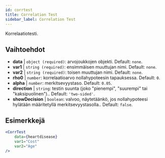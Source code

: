 ```yaml
---
id: corrtest
title: Correlation Test
sidebar_label: Correlation Test
---
```


Korrelaatiotesti.

## Vaihtoehdot

* __data__ | `object (required)`: arvojoukkojen objekti. Default: `none`.
* __var1__ | `string (required)`: ensimmäisen muuttujan nimi. Default: `none`.
* __var2__ | `string (required)`: toisen muuttujan nimi. Default: `none`.
* __rho0__ | `number`: korrelaatioarvo nollahypoteesin tapauksessa. Default: `0`.
* __alpha__ | `number`: merkitsevyystaso. Default: `0.05`.
* __direction__ | `string`: testin suunta (joko "pienempi", "suurempi" tai "kaksipuolinen").. Default: `'two-sided'`.
* __showDecision__ | `boolean`: valvoo, näytetäänkö, jos nollahypoteesi hylätään määritetyllä merkitsevyystasolla.. Default: `false`.


## Esimerkkejä

```jsx live
<CorrTest
    data={heartdisease} 
    var1="Cost"
    var2="Age"
/>
```
